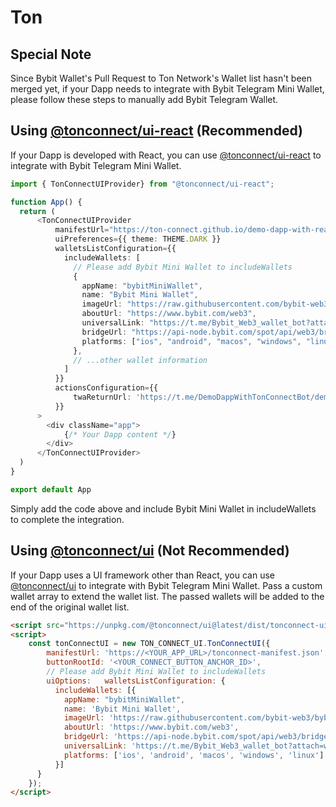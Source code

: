 # Ton

## Special Note

Since Bybit Wallet's Pull Request to Ton Network's Wallet list hasn't been merged yet, if your Dapp needs to integrate with Bybit Telegram Mini Wallet, please follow these steps to manually add Bybit Telegram Wallet.

## Using [@tonconnect/ui-react](https://docs.ton.org/mandarin/develop/dapps/ton-connect/developers#ton-connect-ui-react) (Recommended)

If your Dapp is developed with React, you can use [@tonconnect/ui-react](https://docs.ton.org/mandarin/develop/dapps/ton-connect/developers#ton-connect-ui-react) to integrate with Bybit Telegram Mini Wallet.

```typescript
import { TonConnectUIProvider} from "@tonconnect/ui-react";

function App() {
  return (
      <TonConnectUIProvider
          manifestUrl="https://ton-connect.github.io/demo-dapp-with-react-ui/tonconnect-manifest.json"
          uiPreferences={{ theme: THEME.DARK }}
          walletsListConfiguration={{
            includeWallets: [
              // Please add Bybit Mini Wallet to includeWallets
              {
                appName: "bybitMiniWallet",
                name: "Bybit Mini Wallet",
                imageUrl: "https://raw.githubusercontent.com/bybit-web3/bybit-web3.github.io/main/docs/images/bybit-logo.png",
                aboutUrl: "https://www.bybit.com/web3",
                universalLink: "https://t.me/Bybit_Web3_wallet_bot?attach=wallet",
                bridgeUrl: "https://api-node.bybit.com/spot/api/web3/bridge/ton/bridge",
                platforms: ["ios", "android", "macos", "windows", "linux"]
              },
              // ...other wallet information
            ]
          }}
          actionsConfiguration={{
              twaReturnUrl: 'https://t.me/DemoDappWithTonConnectBot/demo'
          }}
      >
        <div className="app">
            {/* Your Dapp content */}
        </div>
      </TonConnectUIProvider>
  )
}

export default App
```

Simply add the code above and include Bybit Mini Wallet in includeWallets to complete the integration.

## Using [@tonconnect/ui](https://docs.ton.org/mandarin/develop/dapps/ton-connect/developers#ton-connect-ui-react) (Not Recommended)

If your Dapp uses a UI framework other than React, you can use [@tonconnect/ui](https://docs.ton.org/mandarin/develop/dapps/ton-connect/developers#ton-connect-ui-react) to integrate with Bybit Telegram Mini Wallet.
Pass a custom wallet array to extend the wallet list. The passed wallets will be added to the end of the original wallet list.

```html
<script src="https://unpkg.com/@tonconnect/ui@latest/dist/tonconnect-ui.min.js"></script>
<script>
    const tonConnectUI = new TON_CONNECT_UI.TonConnectUI({
        manifestUrl: 'https://<YOUR_APP_URL>/tonconnect-manifest.json',
        buttonRootId: '<YOUR_CONNECT_BUTTON_ANCHOR_ID>',
        // Please add Bybit Mini Wallet to includeWallets
        uiOptions:   walletsListConfiguration: {
          includeWallets: [{
            appName: "bybitMiniWallet",
            name: 'Bybit Mini Wallet',
            imageUrl: 'https://raw.githubusercontent.com/bybit-web3/bybit-web3.github.io/main/docs/images/bybit-logo.png',
            aboutUrl: 'https://www.bybit.com/web3',
            bridgeUrl: 'https://api-node.bybit.com/spot/api/web3/bridge/ton/bridge',
            universalLink: 'https://t.me/Bybit_Web3_wallet_bot?attach=wallet',
            platforms: ['ios', 'android', 'macos', 'windows', 'linux']
          }]
      }
    });
</script>
```


